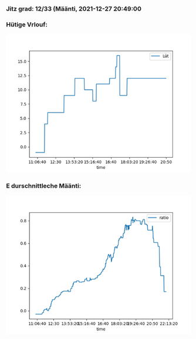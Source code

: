 ### Jitz grad: 12/33 (Määnti, 2021-12-27 20:49:00

### Hütige Vrlouf:
![Graph](Today.png)

### E durschnittleche Määnti:
![Graph](Määnti.png)
